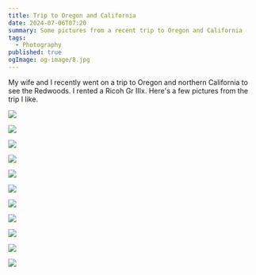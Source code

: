```yaml
---
title: Trip to Oregon and California
date: 2024-07-06T07:20
summary: Some pictures from a recent trip to Oregon and California
tags:
  - Photography
published: true
ogImage: og-image/8.jpg
---
```

My wife and I recently went on a trip to Oregon and northern California to see the Redwoods. I rented a Ricoh Gr IIIx. Here's a few pictures from the trip I like.

![](/media/oregon-california/RI002569.jpg)

![](/media/oregon-california/RI002628.jpg)

![](/media/oregon-california/RI002650.jpg)

![](/media/oregon-california/RI002659.jpg)

![](/media/oregon-california/RI002686.jpg)

![](/media/oregon-california/RI002698.jpg)

![](/media/oregon-california/RI002699.jpg)

![](/media/oregon-california/RI002744.jpg)

![](/media/oregon-california/RI002754.jpg)

![](/media/oregon-california/RI002761.jpg)

![](/media/oregon-california/RI002788.jpg)

